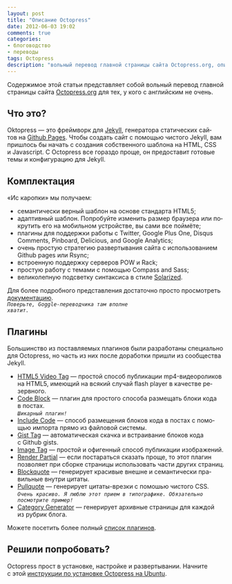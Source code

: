 ```yaml
---
layout: post
title: "Описание Octopress"
date: 2012-06-03 19:02
comments: true
categories: 
- блоговодство 
- переводы
tags: Octopress 
description: "вольный перевод главной страницы сайта Octopress.org, описание Octopress"
---
```

Со­дер­жи­мое этой ста­тьи пред­став­ля­ет со­бой воль­ный пе­ре­вод глав­ной стра­ни­цы сай­та [Octopress.org](http://octopress.org/) для тех, у&nbsp;ко­го с&nbsp;ан­глий­ским не&nbsp;очень.

## Что это? 
Oktopress&nbsp;— это фрейм­ворк для [Jekyll](http://github.com/mojombo/jekyll), ге­не­ра­то­ра ста­ти­че­ских сай­тов&nbsp;на [Github Pages](http://pages.github.com/). Чтобы со­здать сайт с&nbsp;по­мо­щью чи­сто­го Jekyll, вам при­шлось&nbsp;бы на­чать с&nbsp;со­зда­ния соб­ствен­но­го шаб­ло­на на&nbsp;HTML, CSS и&nbsp;Javascript. С&nbsp;Octopress все го­раз­до про­ще, он&nbsp;предо­ста­вит го­то­вые те­мы и&nbsp;кон­фи­гу­ра­цию для Jekyll.
<!--more-->

## Комплектация
«Иc&nbsp;ка­роп­ки» мы&nbsp;по­лу­ча­ем:

- се­ман­ти­че­ски вер­ный шаб­лон на&nbsp;ос­но­ве стан­дар­та HTML5;
- адап­тив­ный шаб­лон. По­про­буй­те из­ме­нить раз­мер бра­у­зе­ра или по­кру­тить его на&nbsp;мо­биль­ном устрой­стве, вы&nbsp;са­ми все пой­мё­те;
- пла­ги­ны для под­держ­ки ра­бо­ты с&nbsp;Twitter, Google Plus One, Disqus Comments, Pinboard, Delicious, and Google Analytics;
- очень про­стую стра­те­гию раз­вер­ты­ва­ния сай­та с&nbsp;ис­поль­зо­ва­ни­ем Github pages или Rsync;
- встро­ен­ную под­держ­ку сер­ве­ров POW и&nbsp;Rack;
- про­стую ра­бо­ту с&nbsp;те­ма­ми с&nbsp;по­мо­щью Compass and Sass;
- ве­ли­ко­леп­ную под­свет­ку син­так­си­са в&nbsp;сти­ле [Solarized](http://ethanschoonover.com/solarized).

Для бо­лее по­дроб­но­го пред­став­ле­ния до­ста­точ­но про­сто про­смот­реть [до­ку­мен­та­цию](http://octopress.org/docs).  
<code>*По­верь­те, Goggle-пе­ре­вод­чи­ка там вполне хва­тит.*</code>

## Плагины
Боль­шин­ство из&nbsp;по­став­ля­е­мых пла­ги­нов бы­ли раз­ра­бо­та­ны спе­ци­аль­но для Octopress, но&nbsp;часть из&nbsp;них по­сле до­ра­бот­ки при­шли из&nbsp;со­об­ще­ства Jekyll.

- [HTML5 Video Tag](http://octopress.org/docs/plugins/video-tag)&nbsp;— про­стой спо­соб пуб­ли­ка­ции mp4-ви­део­ро­ли­ков на&nbsp;HTML5, име­ю­щий на&nbsp;вся­кий слу­чай flash player в&nbsp;ка­че­стве ре­зерв­но­го.
- [Code Block](http://octopress.org/docs/plugins/codeblock)&nbsp;— пла­гин для про­сто­го спо­со­ба раз­ме­щать бло­ки ко­да в&nbsp;по­стах.  
<code>*Ши­кар­ный пла­гин!*</code>
- [Include Code](http://octopress.org/docs/plugins/include-code)&nbsp;— спо­соб раз­ме­ще­ния бло­ков ко­да в&nbsp;по­стах с&nbsp;по­мо­щью им­пор­та пря­мо из&nbsp;фай­ло­вой си­сте­мы.
- [Gist Tag](http://octopress.org/docs/plugins/gist-tag)&nbsp;— ав­то­ма­ти­че­ская скач­ка и&nbsp;встра­и­ва­ние бло­ков ко­да с&nbsp;Github gists.
- [Image Tag](http://octopress.org/docs/plugins/image-tag)&nbsp;— про­стой и&nbsp;офи­ген­ный спо­соб пуб­ли­ка­ции изоб­ра­же­ний.
- [Render Partial](http://octopress.org/docs/plugins/render-partial)&nbsp;— ес­ли по­ста­рать­ся ска­зать про­ще, то&nbsp;этот пла­гин поз­во­ля­ет при сбор­ке стра­ни­цы ис­поль­зо­вать ча­сти дру­гих стра­ниц.
- [Blockquote](http://octopress.org/docs/plugins/blockquote)&nbsp;— ге­не­ри­ру­ет кра­си­вые внешне и&nbsp;се­ман­ти­че­ски пра­виль­ные внут­ри ци­та­ты.
- [Pullquote](http://octopress.org/docs/plugins/pullquote)&nbsp;— ге­не­ри­ру­ет ци­та­ты-врез­ки с&nbsp;по­мо­шью чи­сто­го CSS.  
<code>*Очень кра­си­во. Я&nbsp;люб­лю этот при­ем в&nbsp;ти­по­гра­фи­ке. Обя­за­тель­но по­смот­ри­те при­мер!*</code>
- [Category Generator](http://octopress.org/docs/plugins/category-generator)&nbsp;— ге­не­ри­ру­ет ар­хив­ные стра­ни­цы для каж­дой из&nbsp;руб­рик бло­га.

Мо­же­те по­се­тить бо­лее пол­ный [спи­сок пла­ги­нов](http://octopress.org/docs/plugins).

## Ре­ши­ли по­про­бо­вать?

Octopress прост в&nbsp;уста­нов­ке, на­строй­ке и&nbsp;раз­вер­ты­ва­нии. Нач­ни­те с&nbsp;этой [ин­струк­ции по уста­нов­ке Octopress на&nbsp;Ubuntu](/2012/06/11/kak-postavit%27-octopress-na-ubuntu/).